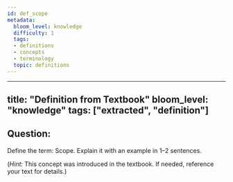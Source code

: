 ```yaml
---
id: def_scope
metadata:
  bloom_level: knowledge
  difficulty: 1
  tags:
  - definitions
  - concepts
  - terminology
  topic: definitions
---
```


---
title: "Definition from Textbook"
bloom_level: "knowledge"
tags: ["extracted", "definition"]
---

## Question:

Define the term: Scope.
Explain it with an example in 1–2 sentences.

(*Hint:* This concept was introduced in the textbook. If needed, reference your text for details.) 
